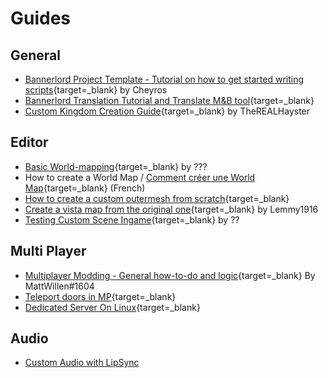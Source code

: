 # Guides

## General

* [Bannerlord Project Template - Tutorial on how to get started writing scripts](https://www.nexusmods.com/mountandblade2bannerlord/mods/5594){target=_blank} by Cheyros
* [Bannerlord Translation Tutorial and Translate M&B tool](https://forums.taleworlds.com/index.php?threads/tutorial-translation-bannerlord-translation-tutorial-and-translate-m-b-tool.453464/){target=_blank}
* [Custom Kingdom Creation Guide](https://www.nexusmods.com/mountandblade2bannerlord/mods/3185){target=_blank} by TheREALHayster


## Editor

* [Basic World-mapping](https://docs.google.com/document/d/1npGJ9p1ySdu2RDU19P_2aE-OCsKWie_G02vcws36UIs/edit){target=_blank} by ???
* How to create a World Map / [Comment créer une World Map](https://docs.google.com/document/d/1vagBrp22ctZs4nFdPNdPCdGnMXvAJLhW2-Eitcq0AyA/edit){target=_blank} (French)
* [How to create a custom outermesh from scratch](https://discordapp.com/channels/411286129317249035/761302555308720148/1041424612958945300){target=_blank}
* [Create a vista map from the original one](https://docs.google.com/document/d/10U3aXe3r8S7V1TYdl0ioWI-2Lv6hu22QMsjTISeoVbc/edit){target=_blank} by Lemmy1916
* [Testing Custom Scene Ingame](https://docs.google.com/document/d/1Rwsd9pdv5QA5s3K4oOuJX16_K9A5NaoWh0p78IcUi1w/edit){target=_blank} by ??

## Multi Player

* [Multiplayer Modding - General how-to-do and logic](https://docs.google.com/document/d/1567x5sEEMfr617bll68BBzN0Fhh4HC6LPeHs1-W58zg/edit#heading=h.qjtsjkh8ca2c){target=_blank} By MattWillen#1604
* [Teleport doors in MP](https://discord.com/channels/411286129317249035/1025408210628251759/1073025467008962581){target=_blank}
* [Dedicated Server On Linux](https://forums.taleworlds.com/index.php?threads/guide-dedicated-server-on-linux.454799/){target=_blank}

## Audio

* [Custom Audio with LipSync](/guides/custom_audio_with_lipsync)